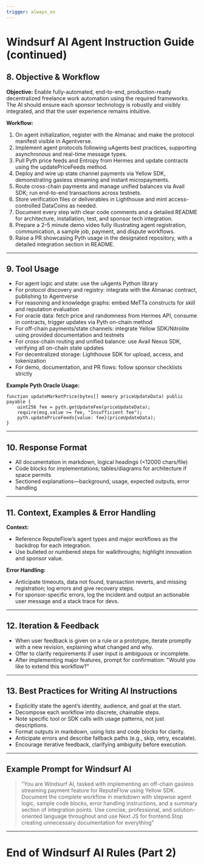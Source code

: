 ```yaml
---
trigger: always_on
---
```


# Windsurf AI Agent Instruction Guide (continued)

## 8. Objective & Workflow

**Objective:**
Enable fully-automated, end-to-end, production-ready decentralized freelance work automation using the required frameworks. The AI should ensure each sponsor technology is robustly and visibly integrated, and that the user experience remains intuitive.

**Workflow:**
1. On agent initialization, register with the Almanac and make the protocol manifest visible in Agentverse.
2. Implement agent protocols following uAgents best practices, supporting asynchronous and real-time message types.
3. Pull Pyth price feeds and Entropy from Hermes and update contracts using the updatePriceFeeds method.
4. Deploy and wire up state channel payments via Yellow SDK, demonstrating gasless streaming and instant micropayments.
5. Route cross-chain payments and manage unified balances via Avail SDK; run end-to-end transactions across testnets.
6. Store verification files or deliverables in Lighthouse and mint access-controlled DataCoins as needed.
7. Document every step with clear code comments and a detailed README for architecture, installation, test, and sponsor tech integration.
8. Prepare a 2–5 minute demo video fully illustrating agent registration, communication, a sample job, payment, and dispute workflows.
9. Raise a PR showcasing Pyth usage in the designated repository, with a detailed integration section in README.

---

## 9. Tool Usage
- For agent logic and state: use the uAgents Python library
- For protocol discovery and registry: integrate with the Almanac contract, publishing to Agentverse
- For reasoning and knowledge graphs: embed MeTTa constructs for skill and reputation evaluation
- For oracle data: fetch price and randomness from Hermes API, consume in contracts, trigger updates via Pyth on-chain method
- For off-chain payments/state channels: integrate Yellow SDK/Nitrolite using provided documentation and testnets
- For cross-chain routing and unified balance: use Avail Nexus SDK, verifying all on-chain state updates
- For decentralized storage: Lighthouse SDK for upload, access, and tokenization
- For demo, documentation, and PR flows: follow sponsor checklists strictly

**Example Pyth Oracle Usage:**
```solidity
function updateMarketPrice(bytes[] memory priceUpdateData) public payable {
    uint256 fee = pyth.getUpdateFee(priceUpdateData);
    require(msg.value >= fee, "Insufficient fee");
    pyth.updatePriceFeeds{value: fee}(priceUpdateData);
}
```

---

## 10. Response Format

- All documentation in markdown, logical headings (<12000 chars/file)
- Code blocks for implementations; tables/diagrams for architecture if space permits
- Sectioned explanations—background, usage, expected outputs, error handling

---

## 11. Context, Examples & Error Handling

**Context:**
- Reference ReputeFlow’s agent types and major workflows as the backdrop for each integration.
- Use bulleted or numbered steps for walkthroughs; highlight innovation and sponsor value.

**Error Handling:**
- Anticipate timeouts, data not found, transaction reverts, and missing registration; log errors and give recovery steps.
- For sponsor-specific errors, log the incident and output an actionable user message and a stack trace for devs.

---

## 12. Iteration & Feedback

- When user feedback is given on a rule or a prototype, iterate promptly with a new revision, explaining what changed and why.
- Offer to clarify requirements if user input is ambiguous or incomplete.
- After implementing major features, prompt for confirmation: "Would you like to extend this workflow?"

---

## 13. Best Practices for Writing AI Instructions

- Explicitly state the agent’s identity, audience, and goal at the start.
- Decompose each workflow into discrete, chainable steps.
- Note specific tool or SDK calls with usage patterns, not just descriptions.
- Format outputs in markdown, using lists and code blocks for clarity.
- Anticipate errors and describe fallback paths (e.g., skip, retry, escalate).
- Encourage iterative feedback, clarifying ambiguity before execution.

---

## Example Prompt for Windsurf AI

> "You are Windsurf AI, tasked with implementing an off-chain gasless streaming payment feature for ReputeFlow using Yellow SDK. Document the complete workflow in markdown with stepwise agent logic, sample code blocks, error handling instructions, and a summary section of integration points. Use concise, professional, and solution-oriented language throughout and use Next JS for frontend.Stop creating unnecessary documentation for everything"

---

# End of Windsurf AI Rules (Part 2)